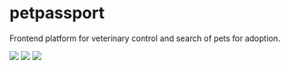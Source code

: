 # petpassport
Frontend platform for veterinary control and search of pets for adoption.

![](https://i.ibb.co/RYVPX8f/Screenshot-10.png)
![](https://i.ibb.co/1McYRZr/Screenshot-1.png)
![](https://i.ibb.co/bbxrMpx/Screenshot-2.png)